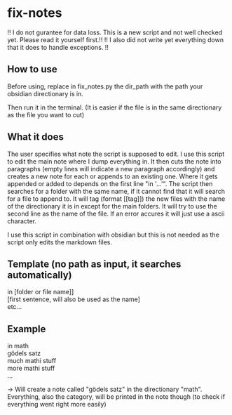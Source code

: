 # fix-notes

!! I do not gurantee for data loss. This is a new script and not well checked yet. Please read it yourself first.!!
!! I also did not write yet everything down that it does to handle exceptions. !! 

## How to use

Before using, replace in fix_notes.py the dir_path with the path your obsidian directionary is in.

Then run it in the terminal. (It is easier if the file is in the same directionary as the file you want to cut)

## What it does

The user specifies what note the script is supposed to edit.
I use this script to edit the main note where I dump everything in.
It then cuts the note into paragraphs (empty lines will indicate a new paragraph accordingly) and creates a new note for each or appends to an existing one.
Where it gets appended or added to depends on the first line "in '...'". The script then searches for a folder with the same name, if it cannot find that it will search for a file to append to.
It will tag (format [[tag]]) the new files with the name of the directionary it is in except for the main folders.
It will try to use the second line as the name of the file. If an error accures it will just use a ascii character.

I use this script in combination with obsidian but this is not needed as the script only edits the markdown files.

## Template (no path as input, it searches automatically)

in [folder or file name]]\
[first sentence, will also be used as the name]\
etc...


## Example

in math\
gödels satz\
much mathi stuff\
more mathi stuff\
...

-> Will create a note called "gödels satz" in the directionary "math". Everything, also the category, will be printed in the note though (to check if everything went right more easily)
